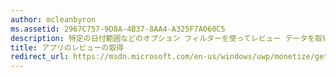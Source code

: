 ```yaml
---
author: mcleanbyron
ms.assetid: 2967C757-9D8A-4B37-8AA4-A325F7A060C5
description: 特定の日付範囲などのオプション フィルターを使ってレビュー データを取得するには、Windows ストア分析 API でこのメソッドを使います。
title: アプリのレビューの取得
redirect_url: https://msdn.microsoft.com/en-us/windows/uwp/monetize/get-error-reporting-data
---
```



<!--HONumber=May16_HO2-->


